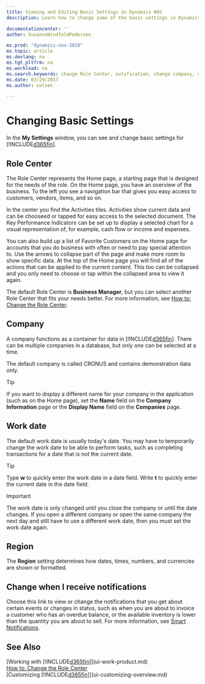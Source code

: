 ```yaml
---
title: Viewing and Editing Basic Settings in Dynamics NAV 
description: Learn how to change some of the basic settings in Dynamics NAV, for example, the Role Center, company, or the work date.

documentationcenter: ''
author: SusanneWindfeldPedersen

ms.prod: "dynamics-nav-2018"
ms.topic: article
ms.devlang: na
ms.tgt_pltfrm: na
ms.workload: na
ms.search.keywords: change Role Center, notification, change company, change work date
ms.date: 03/29/2017
ms.author: solsen

---
```

# Changing Basic Settings
In the **My Settings** window, you can see and change basic settings for [!INCLUDE[d365fin](includes/d365fin_md.md)].  

## Role Center
The Role Center represents the Home page, a starting page that is designed for the needs of the role. On the Home page, you have an overview of the business. To the left you see a navigation bar that gives you easy access to customers, vendors, items, and so on.

In the center you find the Activities tiles. Activities show current data and can be chooseed or tapped for easy access to the selected document. The Key Performance Indicators can be set up to display a selected chart for a visual representation of, for example, cash flow or income and expenses.

You can also build up a list of Favorite Customers on the Home page for accounts that you do business with often or need to pay special attention to. Use the arrows to collapse part of the page and make more room to show specific data. At the top of the Home page you will find all of the actions that can be applied to the current content. This too can be collapsed and you only need to choose or tap within the collapsed area to view it again.

The default Role Center is **Business Manager**, but you can select another Role Center that fits your needs better. For more information, see [How to: Change the Role Center](change-role.md).

## Company
A company functions as a container for data in [!INCLUDE[d365fin](includes/d365fin_md.md)]. There can be multiple companies in a database, but only one can be selected at a time.

The default company is called CRONUS and contains demonstration data only.

> [!TIP]  
>   If you want to display a different name for your company in the application (such as on the Home page), set the **Name** field on the **Company Information** page or the **Display Name** field on the **Companies** page.  

## Work date
The default work date is usually today's date. You may have to temporarily change the work date to be able to perform tasks, such as completing transactions for a date that is not the current date.

> [!TIP]  
>   Type **w** to quickly enter the work date in a date field. Write **t** to quickly enter the current date in the date field.

> [!IMPORTANT]  
>   The work date is only changed until you close the company or until the date changes. If you open a different company or open the same company the next day and still have to use a different work date, then you must set the work date again.

## Region
The **Region** setting determines how dates, times, numbers, and currencies are shown or formatted.   

## Change when I receive notifications
Choose this link to view or change the notifications that you get about certain events or changes in status, such as when you are about to invoice a customer who has an overdue balance, or the available inventory is lower than the quantity you are about to sell. For more information, see [Smart Notifications](ui-smart-notifications.md).

## See Also
[Working with [!INCLUDE[d365fin](includes/d365fin_md.md)]](ui-work-product.md)  
[How to: Change the Role Center](change-role.md)  
[Customizing [!INCLUDE[d365fin](includes/d365fin_md.md)]](ui-customizing-overview.md)  
